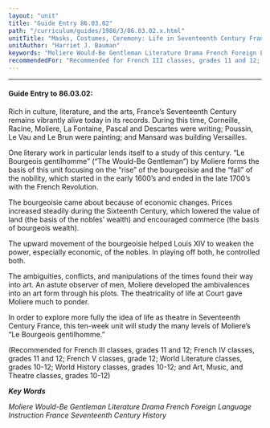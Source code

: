 ```yaml
---
layout: "unit"
title: "Guide Entry 86.03.02"
path: "/curriculum/guides/1986/3/86.03.02.x.html"
unitTitle: "Masks, Costumes, Ceremony: Life in Seventeenth Century France"
unitAuthor: "Harriet J. Bauman"
keywords: "Moliere Would-Be Gentleman Literature Drama French Foreign Language Instruction France Seventeenth Century History"
recommendedFor: "Recommended for French III classes, grades 11 and 12; French IV classes, grades 11 and 12; French V classes, grade 12; World Literature classes, grades 10-12; World History classes, grades 10-12; and Art, Music, and Theatre classes, grades 10-12"
---
```

<body>
<hr/>
 <h4>
  Guide Entry to 86.03.02:
 </h4>
 Rich in culture, literature, and the arts, France’s Seventeenth Century remains vibrantly alive today in its records. During this time, Corneille, Racine, Moliere, La Fontaine, Pascal and Descartes were writing; Poussin, Le Vau and Le Brun were painting; and Mansard was building Versailles.
 <p>
  One literary work in particular lends itself to a study of this century. “Le Bourgeois gentilhomme” (“The Would-Be Gentleman”) by Moliere forms the basis of this unit focusing on the “rise” of the bourgeoisie and the “fall” of the nobility, which started in the early 1600’s and ended in the late 1700’s with the French Revolution.
 </p>
 <p>
  The bourgeoisie came about because of economic changes. Prices increased steadily during the Sixteenth Century, which lowered the value of land (the basis of the nobles’ wealth) and encouraged commerce (the basis of bourgeois wealth).
 </p>
 <p>
  The upward movement of the bourgeoisie helped Louis XIV to weaken the power, especially economic, of the nobles. In playing off both, he controlled both.
 </p>
 <p>
  The ambiguities, conflicts, and manipulations of the times found their way into art. An astute observer of men, Moliere developed the ambivalences into an art form through his plots. The theatricality of life at Court gave Moliere much to ponder.
 </p>
 <p>
  In order to explore more fully the idea of life as theatre in Seventeenth Century France, this ten-week unit will study the many levels of Moliere’s “Le Bourgeois gentilhomme.”
 </p>
 <p>
  (Recommended for French III classes, grades 11 and 12; French IV classes, grades 11 and 12; French V classes, grade 12; World Literature classes, grades 10-12; World History classes, grades 10-12; and Art, Music, and Theatre classes, grades 10-12)
 </p>
<p>
  <b>
   <i>
    Key Words
   </i>
  </b>
  <br/>
 </p>
 <p>
  <i>
   Moliere Would-Be Gentleman Literature Drama French Foreign Language Instruction France Seventeenth Century History
  </i>
 </p>

</body>